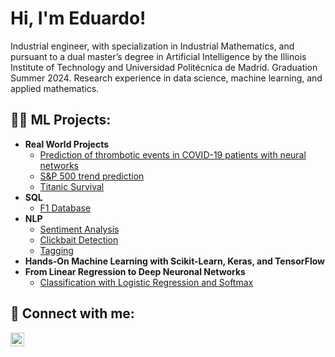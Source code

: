 <h1>Hi, I'm Eduardo!</h1>
Industrial engineer, with specialization in Industrial Mathematics, and pursuant to a dual master’s degree in Artificial Intelligence by the Illinois Institute of Technology and Universidad Politécnica de Madrid. Graduation Summer 2024.
Research experience in data science, machine learning, and applied mathematics.
<h2>👨‍💻 ML Projects:</h2>

- <b>Real World Projects</b>
  - [Prediction of thrombotic events in COVID-19 patients with neural networks](https://github.com/edugaleote/Prediction-of-thrombotic-events-in-COVID-19-patients-with-neural-networks)
  - [S&P 500 trend prediction](https://github.com/edugaleote/SYP500-trend-prediction)
  - [Titanic Survival](https://github.com/edugaleote/titanic)
- <b>SQL</b>
  - [F1 Database](https://github.com/edugaleote/F1-database-SQL)
- <b>NLP</b>
  - [Sentiment Analysis](https://github.com/edugaleote/Sentiment-analysis)
  - [Clickbait Detection](https://github.com/edugaleote/Clickbait-detection)
  - [Tagging](https://github.com/edugaleote/Tagging-in-NLP)
- <b>Hands-On Machine Learning with Scikit-Learn, Keras, and TensorFlow</b>
- <b>From Linear Regression to Deep Neuronal Networks</b>
  - [Classification with Logistic Regression and Softmax](https://github.com/edugaleote/Logistic-regression-and-softmax-regression)

<h2> 🤳 Connect with me:</h2>

[<img align="left" alt="JoshMadakor | LinkedIn" width="22px" src="https://cdn.jsdelivr.net/npm/simple-icons@v3/icons/linkedin.svg" />][linkedin]

[linkedin]: https://www.linkedin.com/in/eduardogaleote/
